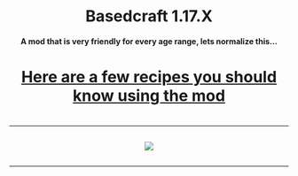 <h1 align="center">Basedcraft 1.17.X</h1>
<h4 align="center">A mod that is very friendly for every age range, lets normalize this...</h4>
<h1 align="center"><a href="https://github.com/Sneedsberg/Basedcraft/releases/download/Release/Sneedsberg.jar" download>
<h4 align="center">Here are a few recipes you should know using the mod</h4>
<hr>
<img src="https://raw.githubusercontent.com/">
<hr>
